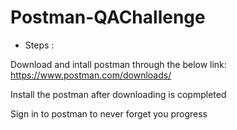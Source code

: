# Postman-QAChallenge
* Steps :

Download and intall postman through the below link:
    https://www.postman.com/downloads/

Install the postman after downloading is copmpleted

Sign in to postman to never forget you progress


